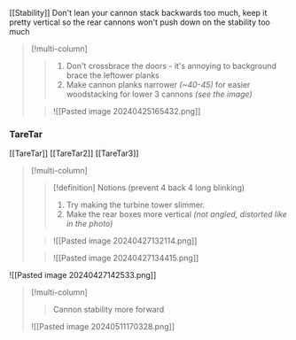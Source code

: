 [[Stability]]
Don't lean your cannon stack backwards too much, keep it pretty vertical so the rear cannons won't push down on the stability too much

>[!multi-column]
>>1. Don't crossbrace the doors - it's annoying to background brace the leftower planks
>>2. Make cannon planks narrower *(~40-45)* for easier woodstacking for lower 3 cannons *(see the image)*
>
>>![[Pasted image 20240425165432.png]]
### TareTar
[[TareTar]]
[[TareTar2]]
[[TareTar3]]
>[!multi-column]
>>[!definition] Notions (prevent 4 back 4 long blinking)
>>1. Try making the turbine tower slimmer.
>>2. Make the rear boxes more vertical *(not angled, distorted like in the photo)*
>
>>![[Pasted image 20240427132114.png]]
>
>>![[Pasted image 20240427134415.png]]

![[Pasted image 20240427142533.png]]

>[!multi-column]
>>Cannon stability more forward
>
>
>![[Pasted image 20240511170328.png]]